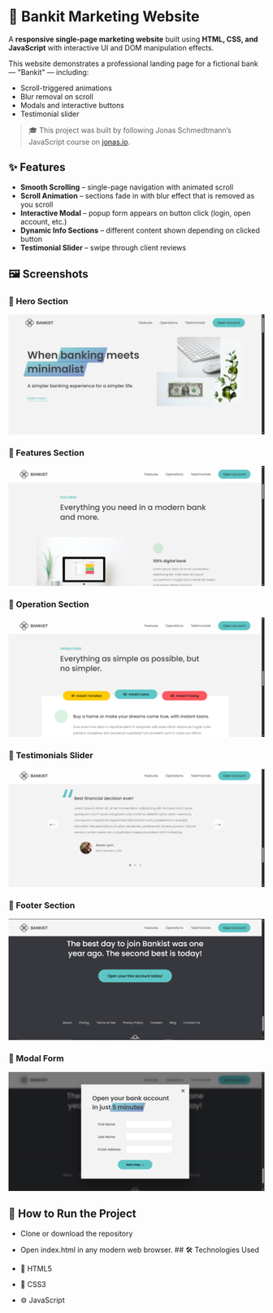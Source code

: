 # 💼 Bankit Marketing Website
A **responsive single-page marketing website** built using **HTML, CSS, and JavaScript** with interactive UI and DOM manipulation effects.

This website demonstrates a professional landing page for a fictional bank — "Bankit" — including:
- Scroll-triggered animations
- Blur removal on scroll
- Modals and interactive buttons
- Testimonial slider

> 🎓 This project was built by following Jonas Schmedtmann’s JavaScript course on [jonas.io](https://jonas.io).
## ✨ Features

- **Smooth Scrolling** – single-page navigation with animated scroll
- **Scroll Animation** – sections fade in with blur effect that is removed as you scroll
- **Interactive Modal** – popup form appears on button click (login, open account, etc.)
- **Dynamic Info Sections** – different content shown depending on clicked button
- **Testimonial Slider** – swipe through client reviews

## 🖼️ Screenshots

### 🔹 Hero Section
![Hero](./ScreenShots/hero-section.png)

### 🔹 Features Section
![Features](./ScreenShots/features-section.png)

### 🔹 Operation Section
![Scroll Animation](./ScreenShots/operations-section.png)

### 🔹 Testimonials Slider
![Slider](./ScreenShots/Testimonail-section.png)

### 🔹 Footer Section
![Scroll Animation](./ScreenShots/footer-section.png)

### 🔹 Modal Form
![Modal](./ScreenShots/form-popup.png)


## 🚀 How to Run the Project

- Clone or download the repository
- Open index.html in any modern web browser.   ## 🛠️ Technologies Used

- 🧱 HTML5
- 🎨 CSS3
- ⚙️ JavaScript
